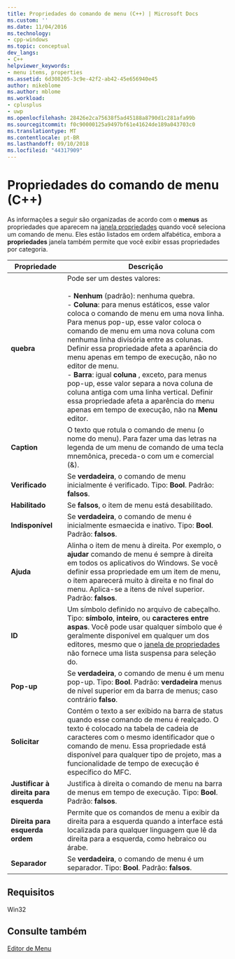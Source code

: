 ```yaml
---
title: Propriedades do comando de menu (C++) | Microsoft Docs
ms.custom: ''
ms.date: 11/04/2016
ms.technology:
- cpp-windows
ms.topic: conceptual
dev_langs:
- C++
helpviewer_keywords:
- menu items, properties
ms.assetid: 6d308205-3c9e-42f2-ab42-45e656940e45
author: mikeblome
ms.author: mblome
ms.workload:
- cplusplus
- uwp
ms.openlocfilehash: 28426e2ca75638f5ad45188a8790d1c281afa99b
ms.sourcegitcommit: f0c90000125a9497bf61e41624de189a043703c0
ms.translationtype: MT
ms.contentlocale: pt-BR
ms.lasthandoff: 09/10/2018
ms.locfileid: "44317909"
---
```

# <a name="menu-command-properties-c"></a>Propriedades do comando de menu (C++)

As informações a seguir são organizadas de acordo com o **menus** as propriedades que aparecem na [janela propriedades](/visualstudio/ide/reference/properties-window) quando você seleciona um comando de menu. Eles estão listados em ordem alfabética, embora a **propriedades** janela também permite que você exibir essas propriedades por categoria.

|Propriedade|Descrição|
|--------------|-----------------|
|**quebra**|Pode ser um destes valores:<br /><br /> -   **Nenhum** (padrão): nenhuma quebra.<br />-   **Coluna**: para menus estáticos, esse valor coloca o comando de menu em uma nova linha. Para menus pop-up, esse valor coloca o comando de menu em uma nova coluna com nenhuma linha divisória entre as colunas. Definir essa propriedade afeta a aparência do menu apenas em tempo de execução, não no editor de menu.<br />-   **Barra**: igual **coluna** , exceto, para menus pop-up, esse valor separa a nova coluna de coluna antiga com uma linha vertical. Definir essa propriedade afeta a aparência do menu apenas em tempo de execução, não na **Menu** editor.|
|**Caption**|O texto que rotula o comando de menu (o nome do menu). Para fazer uma das letras na legenda de um menu de comando de uma tecla mnemônica, preceda-o com um e comercial (&).|
|**Verificado**|Se **verdadeira**, o comando de menu inicialmente é verificado. Tipo: **Bool**. Padrão: **falsos**.|
|**Habilitado**|Se **falsos**, o item de menu está desabilitado.|
|**Indisponível**|Se **verdadeira**, o comando de menu é inicialmente esmaecida e inativo. Tipo: **Bool**. Padrão: **falsos**.|
|**Ajuda**|Alinha o item de menu à direita. Por exemplo, o **ajudar** comando de menu é sempre à direita em todos os aplicativos do Windows. Se você definir essa propriedade em um item de menu, o item aparecerá muito à direita e no final do menu. Aplica-se a itens de nível superior. Padrão: **falsos**.|
|**ID**|Um símbolo definido no arquivo de cabeçalho. Tipo: **símbolo**, **inteiro**, ou **caracteres entre aspas**. Você pode usar qualquer símbolo que é geralmente disponível em qualquer um dos editores, mesmo que o [janela de propriedades](/visualstudio/ide/reference/properties-window) não fornece uma lista suspensa para seleção do.|
|**Pop-up**|Se **verdadeira**, o comando de menu é um menu pop-up. Tipo: **Bool**. Padrão: **verdadeira** menus de nível superior em da barra de menus; caso contrário **falso**.|
|**Solicitar**|Contém o texto a ser exibido na barra de status quando esse comando de menu é realçado. O texto é colocado na tabela de cadeia de caracteres com o mesmo identificador que o comando de menu. Essa propriedade está disponível para qualquer tipo de projeto, mas a funcionalidade de tempo de execução é específico do MFC.|
|**Justificar à direita para esquerda**|Justifica à direita o comando de menu na barra de menus em tempo de execução. Tipo: **Bool**. Padrão: **falsos**.|
|**Direita para esquerda ordem**|Permite que os comandos de menu a exibir da direita para a esquerda quando a interface está localizada para qualquer linguagem que lê da direita para a esquerda, como hebraico ou árabe.|
|**Separador**|Se **verdadeira**, o comando de menu é um separador. Tipo: **Bool**. Padrão: **falsos**.|

## <a name="requirements"></a>Requisitos

Win32

## <a name="see-also"></a>Consulte também

[Editor de Menu](../windows/menu-editor.md)